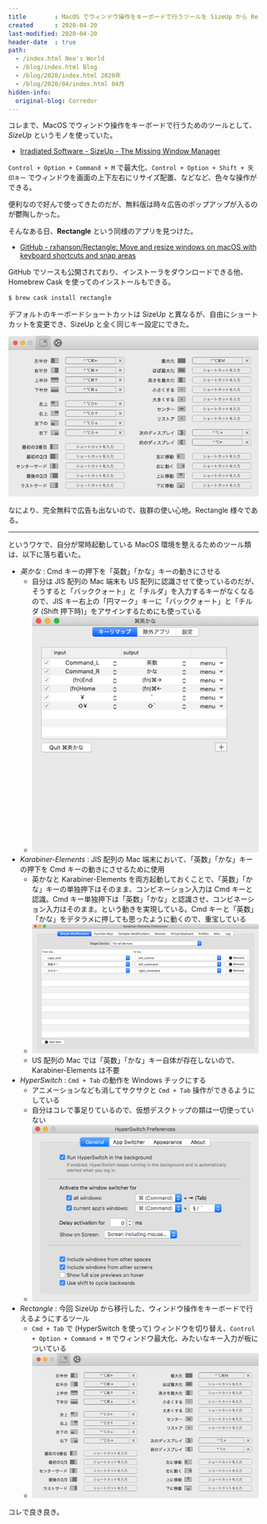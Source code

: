 ```yaml
---
title        : MacOS でウィンドウ操作をキーボードで行うツールを SizeUp から Rectangle に変えた
created      : 2020-04-20
last-modified: 2020-04-20
header-date  : true
path:
  - /index.html Neo's World
  - /blog/index.html Blog
  - /blog/2020/index.html 2020年
  - /blog/2020/04/index.html 04月
hidden-info:
  original-blog: Corredor
---
```


コレまで、MacOS でウィンドウ操作をキーボードで行うためのツールとして、*SizeUp* というモノを使っていた。

- [Irradiated Software - SizeUp - The Missing Window Manager](http://www.irradiatedsoftware.com/sizeup/)

`Control + Option + Command + M` で最大化、`Control + Option + Shift + 矢印キー` でウィンドウを画面の上下左右にリサイズ配置、などなど、色々な操作ができる。

便利なので好んで使ってきたのだが、無料版は時々広告のポップアップが入るのが鬱陶しかった。

そんなある日、**Rectangle** という同様のアプリを見つけた。

- [GitHub - rxhanson/Rectangle: Move and resize windows on macOS with keyboard shortcuts and snap areas](https://github.com/rxhanson/Rectangle)

GitHub でソースも公開されており、インストーラをダウンロードできる他、Homebrew Cask を使ってのインストールもできる。

```bash
$ brew cask install rectangle
```

デフォルトのキーボードショートカットは SizeUp と異なるが、自由にショートカットを変更でき、SizeUp と全く同じキー設定にできた。

![Rectangle の設定](20-03-01.png)

なにより、完全無料で広告も出ないので、抜群の使い心地。Rectangle 様々である。

-----

というワケで、自分が常時起動している MacOS 環境を整えるためのツール類は、以下に落ち着いた。

- *英かな* : Cmd キーの押下を「英数」「かな」キーの動きにさせる
  - 自分は JIS 配列の Mac 端末も US 配列に認識させて使っているのだが、そうすると「バッククォート」と「チルダ」を入力するキーがなくなるので、JIS キー右上の「円マーク」キーに「バッククォート」と「チルダ (Shift 押下時)」をアサインするためにも使っている
  - ![英かな設定](20-03-02.png)
- *Karabiner-Elements* : JIS 配列の Mac 端末において、「英数」「かな」キーの押下を Cmd キーの動きにさせるために使用
  - 英かなと Karabiner-Elements を両方起動しておくことで、「英数」「かな」キーの単独押下はそのまま、コンビネーション入力は Cmd キーと認識。Cmd キー単独押下は「英数」「かな」と認識させ、コンビネーション入力はそのまま。という動きを実現している。Cmd キーと「英数」「かな」をデタラメに押しても思ったように動くので、重宝している
  - ![Karabiner-Elements 設定](20-03-03.png)
  - US 配列の Mac では「英数」「かな」キー自体が存在しないので、Karabiner-Elements は不要
- *HyperSwitch* : `Cmd + Tab` の動作を Windows チックにする
  - アニメーションなども消してサクサクと `Cmd + Tab` 操作ができるようにしている
  - 自分はコレで事足りているので、仮想デスクトップの類は一切使っていない
  - ![HyperSwitch 設定](20-03-04.png)
- *Rectangle* : 今回 SizeUp から移行した、ウィンドウ操作をキーボードで行えるようにするツール
  - `Cmd + Tab` で (HyperSwitch を使って) ウィンドウを切り替え、`Control + Option + Command + M` でウィンドウ最大化、みたいなキー入力が板についている
  - ![Rectangle 設定](20-03-01.png)

コレで良き良き。

